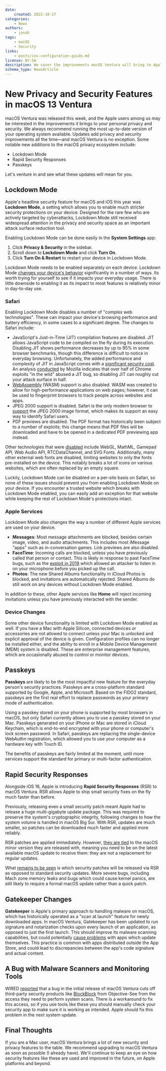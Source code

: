 ```yaml
---
date:
    created: 2022-10-27
categories:
    - News
authors:
    - jonah
tags:
    - macOS
    - Security
links:
    - posts/ios-configuration-guide.md
license: BY-SA
description: We cover the improvements macOS Ventura will bring to Apple users when it comes to personal privacy and security.
schema_type: NewsArticle
---
```

# New Privacy and Security Features in macOS 13 Ventura

macOS Ventura was released this week, and the Apple users among us may be interested in the improvements it brings to your personal privacy and security. We always recommend running the most up-to-date version of your operating system available. Updates add privacy and security improvements all the time—and macOS Ventura is no exception.<!-- more --> Some notable new additions to the macOS privacy ecosystem include:

- Lockdown Mode
- Rapid Security Responses
- Passkeys

Let's venture in and see what these updates will mean for you.

## Lockdown Mode

Apple's headline security feature for macOS and iOS this year was **Lockdown Mode**, a setting which allows you to enable much stricter security protections on your device. Designed for the rare few who are actively targeted by cyberattacks, Lockdown Mode still received widespread attention in the privacy and security space as an important attack surface reduction tool.

Enabling Lockdown Mode can be done easily in the **System Settings** app:

1. Click **Privacy & Security** in the sidebar.
2. Scroll down to **Lockdown Mode** and click **Turn On**.
3. Click **Turn On & Restart** to restart your device in Lockdown Mode.

Lockdown Mode needs to be enabled separately on each device. Lockdown Mode [changes your device's behavior](https://support.apple.com/en-us/HT212650) significantly in a number of ways. Its worth trying for yourself to see if it impacts your everyday usage. There is little downside to enabling it as its impact to most features is relatively minor in day-to-day use.

### Safari

Enabling Lockdown Mode disables a number of "complex web technologies". These can impact your device's browsing performance and battery efficiency, in some cases to a significant degree. The changes to Safari include:

- JavaScript's Just-in-Time (JIT) compilation features are disabled. JIT allows JavaScript code to be compiled on the fly during its execution. Disabling JIT shows performance decreases by up to 95% in some browser benchmarks, though this difference is difficult to notice in everyday browsing. Unfortunately, the added performance and complexity of JIT in JavaScript comes with a [significant security cost](https://microsoftedge.github.io/edgevr/posts/Super-Duper-Secure-Mode/). An analysis [conducted](https://docs.google.com/spreadsheets/d/1FslzTx4b7sKZK4BR-DpO45JZNB1QZF9wuijK3OxBwr0/edit#gid=0) by Mozilla indicates that over half of Chrome exploits "in the wild" abused a JIT bug, so disabling JIT can roughly cut your attack surface in half.
- [WebAssembly](https://en.wikipedia.org/wiki/WebAssembly) (WASM) support is also disabled. WASM was created to allow for high-performance applications on web pages; however, it can be used to fingerprint browsers to track people across websites and apps.
- JPEG 2000 support is disabled. Safari is the only modern browser to [support](https://caniuse.com/jpeg2000) the JPEG 2000 image format, which makes its support an easy way to identify Safari users.
- PDF previews are disabled. The PDF format has historically been subject to a number of exploits; this change means that PDF files will be downloaded and have to be opened in a dedicated PDF previewing app instead.

Other technologies that were [disabled](https://blog.alexi.sh/posts/2022/07/lockdown-jsc/) include WebGL, MathML, Gamepad API, Web Audio API, RTCDataChannel, and SVG Fonts. Additionally, many other external web fonts are disabled, limiting websites to only the fonts pre-installed on the device. This notably breaks a lot of icons on various websites, which are often replaced by an empty square.

Luckily, Lockdown Mode can be disabled on a per-site basis on Safari, so none of these issues should prevent you from enabling Lockdown Mode on your device. If you encounter a trusted website which breaks with Lockdown Mode enabled, you can easily add an exception for that website while keeping the rest of Lockdown Mode's protections intact.

### Apple Services

Lockdown Mode also changes the way a number of different Apple services are used on your device.

- **Messages**: Most message attachments are blocked, besides certain image, video, and audio attachments. This includes most iMessage "apps" such as in-conversation games. Link previews are also disabled.
- **FaceTime**: Incoming calls are blocked, unless you have previously called that person or contact. This is likely in response to past FaceTime bugs, such as the [exploit in 2019](https://9to5mac.com/2019/01/28/facetime-bug-hear-audio/) which allowed an attacker to listen in on your microphone before you picked up the call.
- **Photos**: The new Shared Albums functionality in iCloud Photos is blocked, and invitations are automatically rejected. Shared Albums do still work on any devices without Lockdown Mode enabled.

In addition to these, other Apple services like **Home** will reject incoming invitations unless you have previously interacted with the sender.

### Device Changes

Some other device functionality is limited with Lockdown Mode enabled as well. If you have a Mac with Apple Silicon, connected devices or accessories are not allowed to connect unless your Mac is unlocked and explicit approval of the device is given. Configuration profiles can no longer be installed either, and the ability to enroll in a Mobile Device Management (MDM) system is disabled. These are enterprise management features, which are occasionally abused to control or monitor devices.

## Passkeys

**Passkeys** are likely to be the most impactful new feature for the everyday person's security practices. Passkeys are a cross-platform standard supported by Google, Apple, and Microsoft. Based on the FIDO2 standard, passkeys are the first real effort to replace passwords as your primary mode of authentication.

Using a passkey stored on your phone is supported by most browsers in macOS, but only Safari currently allows you to use a passkey stored on your Mac. Passkeys generated on your iPhone or Mac are stored in iCloud Keychain, which is end-to-end encrypted with your phone or computer's lock screen password. In Safari, passkeys are replacing the single-device WebAuthn registration, which allowed you to use your computer as a hardware key with Touch ID.

The benefits of passkeys are fairly limited at the moment, until more services support the standard for primary or multi-factor authentication.

## Rapid Security Responses

Alongside iOS 16, Apple is introducing **Rapid Security Responses** (RSR) to macOS Ventura. RSR allows Apple to ship small security fixes on the fly much faster than before.

Previously, releasing even a small security patch meant Apple had to release a huge multi-gigabyte update package. This was required to preserve the system's cryptographic integrity, following changes to how the system volume is handled in macOS Big Sur. With RSR, updates are much smaller, so patches can be downloaded much faster and applied more reliably.

RSR patches are applied immediately. However, [they are tied](https://support.apple.com/guide/deployment/whats-new-dep950aed53e/1/web/1.0) to the macOS minor version they are released with, meaning you need to be on the latest available macOS update to receive them: they are not a replacement for regular updates.

What [remains to be seen](https://eclecticlight.co/2022/09/22/apple-can-patch-ventura-on-the-fly-rsr-is-coming/) is which security patches will be released via RSR as opposed to standard security updates. More severe bugs, including Mach zone memory leaks and bugs which could cause kernel panics, are still likely to require a formal macOS update rather than a quick patch.

## Gatekeeper Changes

**Gatekeeper** is Apple's primary approach to handling malware on macOS, which has historically operated as a "scan at launch" feature for newly downloaded apps. In macOS Ventura, Gatekeeper has been updated to run signature and notarization checks upon every launch of an application, as opposed to just the first launch. This should improve its malware scanning capabilities, but could potentially [cause problems](https://eclecticlight.co/2022/09/24/why-some-apps-wont-run-in-ventura-and-how-to-fix-it/) with apps which update themselves. This practice is common with apps distributed outside the App Store, and could lead to discrepancies between the app's code signature and actual content.

## A Bug with Malware Scanners and Monitoring Tools

WIRED [reported](https://www.wired.com/story/apple-macos-ventura-bug-security-tools/) that a bug in the initial release of macOS Ventura cuts off third-party security products like [BlockBlock](https://objective-see.org/products/blockblock.html) from Objective-See from the access they need to perform system scans. There is a workaround to fix this access, so if you use tools like these you should manually check your security app to make sure it is working as intended. Apple should fix this problem in the next system update.

## Final Thoughts

If you are a Mac user, macOS Ventura brings a lot of new security and privacy features to the table. We recommend upgrading to macOS Ventura as soon as possible (I already have). We'll continue to keep an eye on how security features like these are used and improved in the future, on Apple platforms and beyond.
